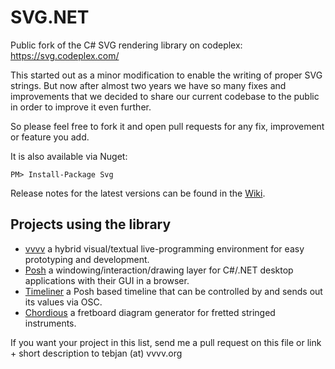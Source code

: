 # SVG.NET

Public fork of the C# SVG rendering library on codeplex: https://svg.codeplex.com/

This started out as a minor modification to enable the writing of proper SVG strings. But now after almost two years we have so many fixes and improvements that we decided to share our current codebase to the public in order to improve it even further.

So please feel free to fork it and open pull requests for any fix, improvement or feature you add.

It is also available via Nuget:

```
PM> Install-Package Svg
```

Release notes for the latest versions can be found in the [Wiki](https://github.com/vvvv/SVG/wiki/Release-Notes).

## Projects using the library

* [vvvv](http://vvvv.org) a hybrid visual/textual live-programming environment for easy prototyping and development.
* [Posh](https://github.com/vvvv/Posh) a windowing/interaction/drawing layer for C#/.NET desktop applications with their GUI in a browser. 
* [Timeliner](https://github.com/vvvv/Timeliner) a Posh based timeline that can be controlled by and sends out its values via OSC.
* [Chordious](http://chordious.com) a fretboard diagram generator for fretted stringed instruments.

If you want your project in this list, send me a pull request on this file or link + short description to tebjan (at) vvvv.org
